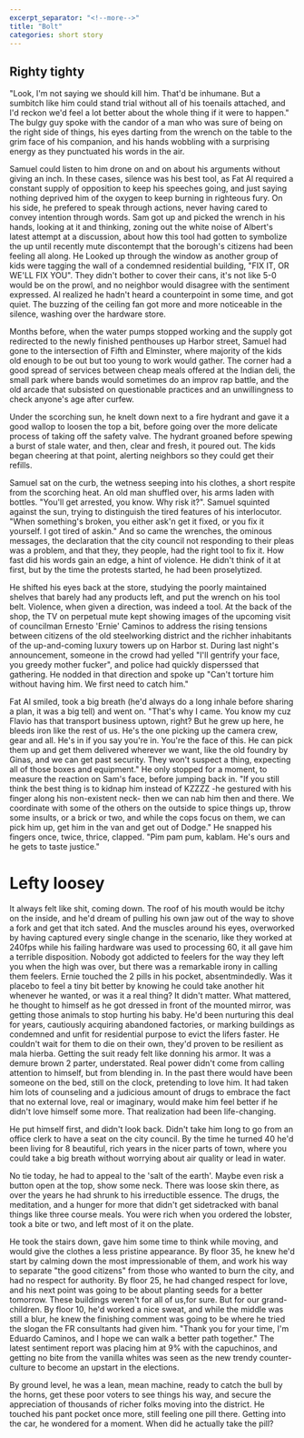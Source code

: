 ```yaml
---
excerpt_separator: "<!--more-->"
title: "Bolt"
categories: short story
---
```



##  Righty tighty

"Look, I'm not saying we should kill him. That'd be inhumane. 
But a sumbitch like him could stand trial without all of his toenails attached, and I'd reckon we'd feel a lot better about the whole thing if it were to happen."
The bulgy guy spoke with the candor of a man who was sure of being on the right side of things, his eyes darting from the wrench on the table to the grim face of his companion, and his hands wobbling with a surprising energy as they punctuated his words in the air.

Samuel could listen to him drone on and on about his arguments without giving an inch. In these cases, silence was his best tool, as Fat Al required a constant supply of opposition to keep his speeches going, and just saying nothing deprived him of the oxygen to keep burning in righteous fury. On his side, he prefered to speak through actions, never having cared to convey intention through words.
Sam got up and picked the wrench in his hands, looking at it and thinking, zoning out the white noise of Albert's latest attempt at a discussion, about how this tool had gotten to symbolize the up until recently mute discontempt that the borough's citizens had been feeling all along.
He Looked up through the window as another group of kids were tagging the wall of a condemned residential building, "FIX IT, OR WE'LL FIX YOU". They didn't bother to cover their cans, it's not like 5-0 would be on the prowl, and no neighbor would disagree with the sentiment expressed.
Al realized he hadn't heard a counterpoint in some time, and got quiet. The buzzing of the ceiling fan got more and more noticeable in the silence, washing over the hardware store.

Months before, when the water pumps stopped working and the supply got redirected to the newly finished penthouses up Harbor street, Samuel had gone to the intersection of Fifth and Elminster, where majority of the kids old enough to be out but too young to work would gather. The corner had a good spread of services between cheap meals offered at the Indian deli, the small park where bands would sometimes do an improv rap battle, and the old arcade that subsisted on questionable practices and an unwillingness to check anyone's age after curfew. 

Under the scorching sun, he knelt down next to a fire hydrant and gave it a good wallop to loosen the top a bit, before going over the more delicate process of taking off the safety valve. 
The hydrant groaned before spewing a burst of stale water, and then, clear and fresh, it poured out. The kids began cheering at that point, alerting neighbors so they could get their refills.

Samuel sat on the curb, the wetness seeping into his clothes, a short respite from the scorching heat. An old man shuffled over, his arms laden with bottles. "You'll get arrested, you know. Why risk it?". Samuel squinted against the sun, trying to distinguish the tired features of his interlocutor. "When something's broken, you either ask'n get it fixed, or you fix it yourself. I got tired of askin."
And so came the wrenches, the ominous messages, the declaration that the city council not responding to their pleas was a problem, and that they, they people, had the right tool to fix it.
How fast did his words gain an edge, a hint of violence. He didn't think of it at first, but by the time the protests started, he had been proselytized. 

He shifted his eyes back at the store, studying the poorly maintained shelves that barely had any products left, and put the wrench on his tool belt. Violence, when given a direction, was indeed a tool. 
At the back of the shop, the TV on perpetual mute kept showing images of the upcoming visit of councilman Ernesto 'Ernie' Caminos to address the rising tensions between citizens of the old  steelworking district and the richher inhabitants of the up-and-coming luxury towers up on Harbor st. During last night's announcement, someone in the crowd had yelled "I'll gentrify your face, you greedy mother fucker", and police had quickly disperssed that gathering.
He nodded in that direction and spoke up "Can't torture him without having him. We first need to catch him."

Fat Al smiled, took a big breath (he'd always do a long inhale before sharing a plan, it was a big tell) and went on. "That's why I came. You know my cuz Flavio has that transport business uptown, right? But he grew up here, he bleeds iron like the rest of us. He's the one picking up the camera crew, gear and all. He's in if you say you're in. You're the face of this. He can pick them up and get them delivered wherever we want, like the old foundry by Ginas, and we can get past security. They won't suspect a thing, expecting all of those boxes and equipment." He only stopped for a moment, to measure the reaction on Sam's face, before jumping back in.
"If you still think the best thing is to kidnap him instead of KZZZZ -he gestured with his finger along his non-existent neck- then we can nab him then and there. We coordinate with some of the others on the outside to spice things up, throw some insults, or a brick or two, and while the cops focus on them, we can pick him up, get him in the van and get out of Dodge." He snapped his fingers once, twice, thrice, clapped. "Pim pam pum, kablam. He's ours and he gets to taste justice."


# Lefty loosey

It always felt like shit, coming down. The roof of his mouth would be itchy on the inside, and he'd dream of pulling his own jaw out of the way to shove a fork and get that itch sated. And the muscles around his eyes, overworked by having captured every single change in the scenario, like they worked at 240fps while his failing hardware was used to processing 60, it all gave him a terrible disposition. Nobody got addicted to feelers for the way they left you when the high was over, but there was a remarkable irony in calling them feelers.
Ernie touched the 2 pills in his pocket, absentmindedly. Was it placebo to feel a tiny bit better by knowing he could take another hit whenever he wanted, or was it a real thing? It didn't matter. 
What mattered, he thought to himself as he got dressed in front of the mounted mirror, was getting those animals to stop hurting his baby. He'd been nurturing this deal for years, cautiously acquiring abandoned factories, or marking buildings as condemned and unfit for residential purpose to evict the lifers faster. He couldn't wait for them to die on their own, they'd proven to be resilient as mala hierba. 
Getting the suit ready felt like donning his armor. It was a demure brown 2 parter, understated. Real power didn't come from calling attention to himself, but from blending in. 
In the past there would have been someone on the bed, still on the clock, pretending to love him. It had taken him lots of counseling and a judicious amount of drugs to embrace the fact that no external love, real or imaginary, would make him feel better if he didn't love himself some more. That realization had been life-changing.

He put himself first, and didn't look back. Didn't take him long to go from an office clerk to have a seat on the city council. 
By the time he turned 40 he'd been living for 8 beautiful, rich years in the nicer parts of town, where you could take a big breath without worrying about air quality or lead in water.

No tie today, he had to appeal to the 'salt of the earth'. Maybe even risk a button open at the top, show some neck. There was loose skin there, as over the years he had shrunk to his irreductible essence. The drugs, the meditation, and a hunger for more that didn't get sidetracked with banal things like three course meals. You were rich when you ordered the lobster, took a bite or two, and left most of it on the plate. 

He took the stairs down, gave him some time to think while moving, and would give the clothes a less pristine appearance. By floor 35, he knew he'd start by calming down the most impressionable of them, and work his way to separate "the good citizens" from those who wanted to burn the city, and had no respect for authority. 
By floor 25, he had changed respect for love, and his next point was going to be about planting seeds for a better tomorrow. These buildings weren't for all of us,for sure. But for our grand-children.
By floor 10, he'd worked a nice sweat, and while the middle was still a blur, he knew the finishing comment was going to be where he tried the slogan the FR consultants had given him. "Thank you for your time, I'm Eduardo Caminos, and I hope we can walk a better path together."
The latest sentiment report was placing him at 9% with the capuchinos, and getting no bite from the vanilla whites was seen as the new trendy counter-culture to become an upstart in the elections.

By ground level, he was a lean, mean machine, ready to catch the bull by the horns, get these poor voters to see things his way, and secure the appreciation of thousands of richer folks moving into the district. 
He touched his pant pocket once more, still feeling one pill there. Getting into the car, he wondered for a moment. When did he actually take the pill?
